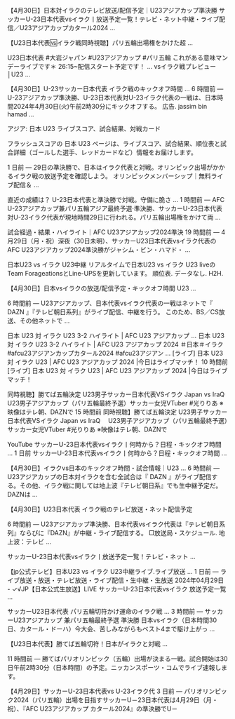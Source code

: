 【4月30日】日本対イラクのテレビ放送/配信予定｜U23アジアカップ準決勝 サッカーU-23日本代表vsイラク丨放送予定一覧！テレビ・ネット中継・ライブ配信／U23アジアカップカタール2024 ...

【U23日本代表🆚イラク戦同時視聴】パリ五輪出場権をかけた超 ...

U23日本代表 #大岩ジャパン #U23アジアカップ #パリ五輪 これがある意味マンデーライブです＊ 26:15~配信スタート予定です！ ... vsイラク戦プレビュー│U23 ...

【4月30日】U-23サッカー日本代表 イラク戦のキックオフ時間 ... 6 時間前 — U-23アジアカップ準決勝、U-23日本代表対U-23イラク代表の一戦は、日本時間2024年4月30日(火)午前2時30分にキックオフする。 広告. jassim bin hamad ...

アジア: 日本 U23 ライブスコア、試合結果、対戦カード

フラッシュスコアの 日本 U23 ページは、ライブスコア、試合結果、順位表と試合詳細（ゴールした選手、レッドカードなど）情報をお届けします。

1 日前 — 29日の準決勝で、日本はイラク代表と対戦。オリンピック出場がかかるイラク戦の放送予定を確認しよう。 オリンピックメンバーシップ｜無料ライブ配信＆ ...

直近の成績は？ U-23日本代表と準決勝で対戦。守備に脆さ ... 1 時間前 — AFC U-23アジアカップ兼パリ五輪アジア最終予選·準決勝、サッカーU-23日本代表対U-23イラク代表が現地時間29日に行われる。パリ五輪出場権をかけて両 ...

試合経過・結果・ハイライト｜AFC U23アジアカップ2024準決 19 時間前 — 4月29日（月・祝）深夜（30日未明）、サッカーU23日本代表vsイラク代表のAFC U23アジアカップ2024準決勝がジャシム・ビン・ハマド・ ...

日本U23 vs イラク U23中継 リアルタイムで日本U23 vs イラク U23 liveのTeam ForageationsとLine-UPSを更新しています。 順位表. データなし. H2H.

【4月30日】日本vsイラクの放送/配信予定・キックオフ時間 U23 ...

6 時間前 — U23アジアカップ、日本代表vsイラク代表の一戦はネットで『 DAZN 』『テレビ朝日系列』がライブ配信、中継を行う。 このため、BS／CS放送、その他ネットで ...

日本 U23 対 イラク U23 3-2 ハイライト | AFC U23 アジアカップ ... 日本 U23 対 イラク U23 3-2 ハイライト | AFC U23 アジアカップ 2024 ＃日本＃イラク#afcu23アジアンカップカタール2024 #afcu23アジアン ... [ライブ] 日本 U23 対 イラク U23 | AFC U23 アジアカップ 2024 |今日はライブマッチ！ 10 時間前 [ライブ] 日本 U23 対 イラク U23 | AFC U23 アジアカップ 2024 |今日はライブマッチ！

同時視聴】勝てば五輪決定 U23男子サッカー日本代表VSイラク Japan vs IraQ　 U23男子アジアカップ（パリ五輪最終予選）サッカー女児VTuber #光りりあ ※映像はテレ朝、DAZNで 15 時間前 同時視聴】勝てば五輪決定 U23男子サッカー日本代表VSイラク Japan vs IraQ　 U23男子アジアカップ（パリ五輪最終予選）サッカー女児VTuber #光りりあ ※映像はテレ朝、DAZNで

YouTube サッカーU-23日本代表vsイラク丨何時から？日程・キックオフ時間 ... 1 日前 サッカーU-23日本代表vsイラク丨何時から？日程・キックオフ時間 ...

【4月30日】イラクvs日本のキックオフ時間・試合情報｜U23 ... 6 時間前 — U23アジアカップの日本対イラクを含む全試合は『 DAZN 』がライブ配信する。その他、イラク戦に関しては地上波『テレビ朝日系』でも生中継予定だ。 DAZNは ...

【4月30日】U23日本代表 イラク戦のテレビ放送・ネット配信予定

6 時間前 — U23アジアカップ準決勝、日本代表vsイラク代表は『テレビ朝日系列』ならびに『DAZN』が中継・ライブ配信する。 □放送局・スケジュール. 地上波：テレビ ...

サッカーU-23日本代表vsイラク丨放送予定一覧！テレビ・ネット ...


【jp公式テレビ】日本U23 vs イラク U23中継ライブ.ライブ放送 ... 1 日前 — ライブ放送・放送・テレビ放送・ライブ配信・生中継・生放送 2024年04月29日 - ✓√JP【日本公式生放送】LIVE サッカーU-23日本代表vsイラク 放送予定一覧 ...

サッカーU23日本代表 パリ五輪切符かけ運命のイラク戦 ... 3 時間前 — サッカーU23アジアカップ 兼パリ五輪最終予選 準決勝 日本vsイラク（日本時間30日、カタール・ドーハ）今大会、苦しみながらもベスト4まで駆け上がっ ...

【U23日本代表】勝てば五輪切符！日本がイラクと対戦 ...

11 時間前 — 勝てばパリオリンピック（五輪）出場が決まる一戦。試合開始は30日午前2時30分（日本時間）の予定。ニッカンスポーツ・コムでライブ速報します。

【4月29日】サッカーU-23日本代表vs U-23イラク代 3 日前 — パリオリンピック2024（パリ五輪）出場を目指すサッカーU－23日本代表は4月29日（月・祝）、『AFC U23アジアカップ カタール2024』の準決勝でU－
